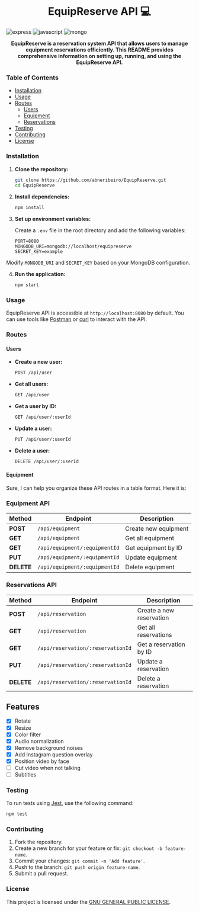 [JAVASCRIPT__BADGE]: https://img.shields.io/badge/Javascript-000?style=for-the-badge&logo=javascript
[EXPRESS__BADGE]: https://img.shields.io/badge/express-005CFE?style=for-the-badge&logo=express
[MONGO_BADGE]: https://img.shields.io/badge/MongoDB-%234ea94b.svg?style=for-the-badge&logo=mongodb&logoColor=white

<h1 align="center" style="font-weight: bold;"> EquipReserve API 💻</h1>

![express][EXPRESS__BADGE]
![javascript][JAVASCRIPT__BADGE]
![mongo][MONGO_BADGE]

<p align="center">
  <b>EquipReserve is a reservation system API that allows users to manage equipment reservations efficiently. This README provides comprehensive information on setting up, running, and using the EquipReserve API.</b>
</p>

### Table of Contents

- [Installation](#installation)
- [Usage](#usage)
- [Routes](#routes)
  - [Users](#users)
  - [Equipment](#equipment)
  - [Reservations](#reservations)
- [Testing](#testing)
- [Contributing](#contributing)
- [License](#license)

### Installation

1. **Clone the repository:**

   ```bash
   git clone https://github.com/abneribeiro/EquipReserve.git
   cd EquipReserve
   ```

2. **Install dependencies:**

   ```bash
   npm install
   ```

3. **Set up environment variables:**

   Create a `.env` file in the root directory and add the following variables:

   ```env
   PORT=8080
   MONGODB_URI=mongodb://localhost/equipreserve
   SECRET_KEY=example
   ```
Modify `MONGODB_URI` and `SECRET_KEY` based on your MongoDB configuration.

4. **Run the application:**

   ```bash
   npm start
   ```

### Usage

EquipReserve API is accessible at `http://localhost:8080` by default. You can use tools like [Postman](https://www.postman.com/) or [curl](https://curl.haxx.se/) to interact with the API.

### Routes

#### Users

- **Create a new user:**

  ```bash
  POST /api/user
  ```

- **Get all users:**

  ```bash
  GET /api/user
  ```

- **Get a user by ID:**

  ```bash
  GET /api/user/:userId
  ```

- **Update a user:**

  ```bash
  PUT /api/user/:userId
  ```

- **Delete a user:**

  ```bash
  DELETE /api/user/:userId
  ```

#### Equipment
Sure, I can help you organize these API routes in a table format. Here it is:

### Equipment API

| Method | Endpoint                | Description                     |
|--------|-------------------------|---------------------------------|
| **POST**   | `/api/equipment`          | Create new equipment            |
| **GET**    | `/api/equipment`          | Get all equipment                |
| **GET**    | `/api/equipment/:equipmentId` | Get equipment by ID           |
| **PUT**    | `/api/equipment/:equipmentId` | Update equipment              |
| **DELETE** | `/api/equipment/:equipmentId` | Delete equipment              |

### Reservations API

| Method | Endpoint                   | Description                    |
|--------|----------------------------|--------------------------------|
| **POST**   | `/api/reservation`           | Create a new reservation       |
| **GET**    | `/api/reservation`           | Get all reservations            |
| **GET**    | `/api/reservation/:reservationId` | Get a reservation by ID      |
| **PUT**    | `/api/reservation/:reservationId` | Update a reservation         |
| **DELETE** | `/api/reservation/:reservationId` | Delete a reservation         |


## Features

- [x] Rotate
- [x] Resize
- [x] Color filter
- [x] Audio normalization
- [x] Remove background noises
- [x] Add Instagram question overlay
- [x] Position video by face
- [ ] Cut video when not talking
- [ ] Subtitles

### Testing

To run tests using [Jest](https://jestjs.io/), use the following command:

```bash
npm test
```

### Contributing

1. Fork the repository.
2. Create a new branch for your feature or fix: `git checkout -b feature-name`.
3. Commit your changes: `git commit -m 'Add feature'`.
4. Push to the branch: `git push origin feature-name`.
5. Submit a pull request.

### License

This project is licensed under the [GNU GENERAL PUBLIC LICENSE](LICENSE).
